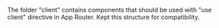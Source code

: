 The folder "client" contains components that should be used with "use client" directive in App Router. Kept this structure for compatibility.
